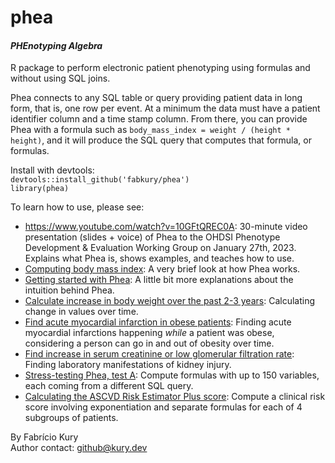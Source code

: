 # phea
#### _PHEnotyping Algebra_

R package to perform electronic patient phenotyping using formulas and without using SQL joins.  

Phea connects to any SQL table or query providing patient data in long form, that is, one row per event. At a minimum the data must have a patient identifier column and a time stamp column. From there, you can provide Phea with a formula such as `body_mass_index = weight / (height * height)`, and it will produce the SQL query that computes that formula, or formulas.
  
Install with devtools:  
`devtools::install_github('fabkury/phea')`  
`library(phea)`  
  
To learn how to use, please see:  

 - https://www.youtube.com/watch?v=10GFtQREC0A: 30-minute video presentation (slides + voice) of Phea to the OHDSI Phenotype Development & Evaluation Working Group on January 27th, 2023. Explains what Phea is, shows examples, and teaches how to use.
 - [Computing body mass index](https://fabkury.github.io/phea/computing_bmi.html): A very brief look at how Phea works.   
 - [Getting started with Phea](https://fabkury.github.io/phea/): A little bit more explanations about the intuition behind Phea.   
 - [Calculate increase in body weight over the past 2-3 years](https://fabkury.github.io/phea/weight-increase.html): Calculating change in values over time.  
 - [Find acute myocardial infarction in obese patients](https://fabkury.github.io/phea/obese_ami.html): Finding acute myocardial infarctions happening _while_ a patient was obese, considering a person can go in and out of obesity over time.  
 - [Find increase in serum creatinine or low glomerular filtration rate](https://fabkury.github.io/phea/aki.html): Finding laboratory manifestations of kidney injury.  
 - [Stress-testing Phea, test A](https://fabkury.github.io/phea/stress_test_a.html): Compute formulas with up to 150 variables, each coming from a different SQL query.  
 - [Calculating the ASCVD Risk Estimator Plus score](https://fabkury.github.io/phea/ascvd.html): Compute a clinical risk score involving exponentiation and separate formulas for each of 4 subgroups of patients.  
  
By Fabrício Kury  
Author contact: github@kury.dev
